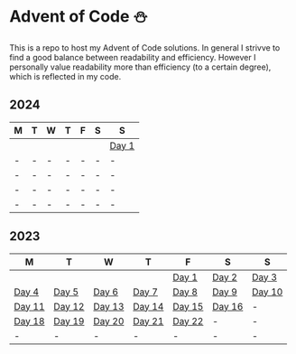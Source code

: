 # Advent of Code ⛄
This is a repo to host my Advent of Code solutions. In general I strivve to find a good balance between readability and efficiency. However I personally value readability more than efficiency (to a certain degree), which is reflected in my code.

<!-- **[2023](2023)**
* [Day 1](2023/AoC_2023_Day1.ipynb)
* [Day 2](2023/AoC_2023_Day2.ipynb)
* [Day 3](2023/AoC_2023_Day3.ipynb)
* [Day 4](2023/AoC_2023_Day4.ipynb)
* [Day 5](2023/AoC_2023_Day5.ipynb)
* [Day 6](2023/AoC_2023_Day6.ipynb)
* [Day 7](2023/AoC_2023_Day7.ipynb) -->

## 2024
|M|T|W|T|F|S|S|
|-|-|-|-|-|-|-|
| | | | | | | [Day 1](2024/AoC_2023_Day_01.ipynb) |
|-|-|-|-|-|-|-|
|-|-|-|-|-|-|-|
|-|-|-|-|-|-|-|
|-|-|-|-|-|-|-|

## 2023
|M|T|W|T|F|S|S|
|-|-|-|-|-|-|-|
|||||[Day 1](2023/AoC_2023_Day_01.ipynb)|[Day 2](2023/AoC_2023_Day_02.ipynb)|[Day 3](2023/AoC_2023_Day_03.ipynb)|
|[Day 4](2023/AoC_2023_Day_04.ipynb)|[Day 5](2023/AoC_2023_Day_05.ipynb)|[Day 6](2023/AoC_2023_Day_06.ipynb)|[Day 7](2023/AoC_2023_Day_07.ipynb)|[Day 8](2023/AoC_2023_Day_08.ipynb)|[Day 9](2023/AoC_2023_Day_09.ipynb)|[Day 10](2023/AoC_2023_Day_10.ipynb)|
|[Day 11](2023/AoC_2023_Day_11.ipynb)|[Day 12](2023/AoC_2023_Day_12.ipynb)|[Day 13](2023/AoC_2023_Day_13.ipynb)|[Day 14](2023/AoC_2023_Day_14.ipynb)|[Day 15](2023/AoC_2023_Day_15.ipynb)|[Day 16](2023/AoC_2023_Day_16.ipynb)|-|
|[Day 18](2023/AoC_2023_Day_18.ipynb)|[Day 19](2023/AoC_2023_Day_19.ipynb)|[Day 20](2023/AoC_2023_Day_20.ipynb)|[Day 21](2023/AoC_2023_Day_21.ipynb)|[Day 22](2023/AoC_2023_Day_22.ipynb)|-|-|
|-|-|-|-|-|-|-|
